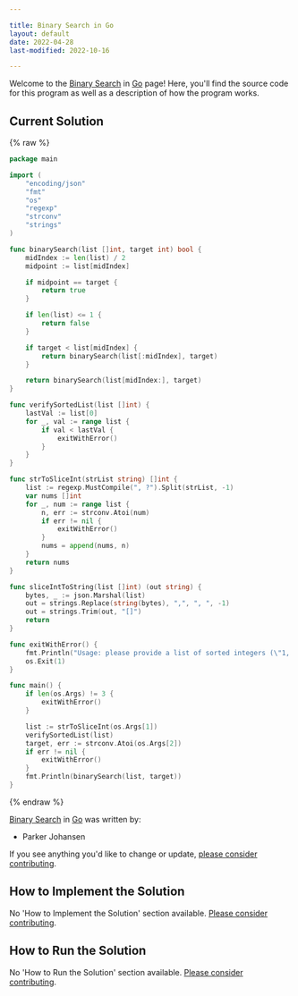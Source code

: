 ```yaml
---

title: Binary Search in Go
layout: default
date: 2022-04-28
last-modified: 2022-10-16

---
```


Welcome to the [Binary Search](https://sampleprograms.io/projects/binary-search) in [Go](https://sampleprograms.io/languages/go) page! Here, you'll find the source code for this program as well as a description of how the program works.

## Current Solution

{% raw %}

```go
package main

import (
	"encoding/json"
	"fmt"
	"os"
	"regexp"
	"strconv"
	"strings"
)

func binarySearch(list []int, target int) bool {
	midIndex := len(list) / 2
	midpoint := list[midIndex]

	if midpoint == target {
		return true
	}

	if len(list) <= 1 {
		return false
	}

	if target < list[midIndex] {
		return binarySearch(list[:midIndex], target)
	}

	return binarySearch(list[midIndex:], target)
}

func verifySortedList(list []int) {
	lastVal := list[0]
	for _, val := range list {
		if val < lastVal {
			exitWithError()
		}
	}
}

func strToSliceInt(strList string) []int {
	list := regexp.MustCompile(", ?").Split(strList, -1)
	var nums []int
	for _, num := range list {
		n, err := strconv.Atoi(num)
		if err != nil {
			exitWithError()
		}
		nums = append(nums, n)
	}
	return nums
}

func sliceIntToString(list []int) (out string) {
	bytes, _ := json.Marshal(list)
	out = strings.Replace(string(bytes), ",", ", ", -1)
	out = strings.Trim(out, "[]")
	return
}

func exitWithError() {
	fmt.Println("Usage: please provide a list of sorted integers (\"1, 4, 5, 11, 12\") and the integer to find (\"11\")")
	os.Exit(1)
}

func main() {
	if len(os.Args) != 3 {
		exitWithError()
	}

	list := strToSliceInt(os.Args[1])
	verifySortedList(list)
	target, err := strconv.Atoi(os.Args[2])
	if err != nil {
		exitWithError()
	}
	fmt.Println(binarySearch(list, target))
}
```

{% endraw %}

[Binary Search](https://sampleprograms.io/projects/binary-search) in [Go](https://sampleprograms.io/languages/go) was written by:

- Parker Johansen

If you see anything you'd like to change or update, [please consider contributing](https://github.com/TheRenegadeCoder/sample-programs).

## How to Implement the Solution

No 'How to Implement the Solution' section available. [Please consider contributing](https://github.com/TheRenegadeCoder/sample-programs-website).

## How to Run the Solution

No 'How to Run the Solution' section available. [Please consider contributing](https://github.com/TheRenegadeCoder/sample-programs-website).
